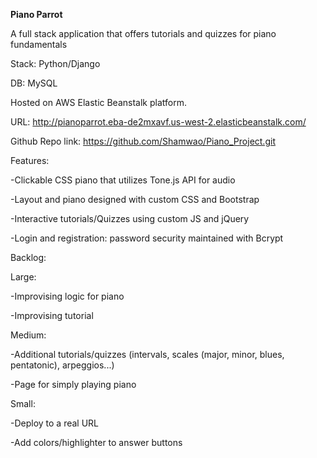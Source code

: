 **Piano Parrot**


A full stack application that offers tutorials and quizzes for piano fundamentals

Stack: Python/Django

DB: MySQL

Hosted on AWS Elastic Beanstalk platform. 

URL: http://pianoparrot.eba-de2mxavf.us-west-2.elasticbeanstalk.com/

Github Repo link: https://github.com/Shamwao/Piano_Project.git

Features:

-Clickable CSS piano that utilizes Tone.js API for audio

-Layout and piano designed with custom CSS and Bootstrap

-Interactive tutorials/Quizzes using custom JS and jQuery

-Login and registration: password security maintained with Bcrypt

Backlog:

Large:

-Improvising logic for piano

-Improvising tutorial

Medium:

-Additional tutorials/quizzes (intervals, scales (major, minor, blues, pentatonic), arpeggios...)

-Page for simply playing piano

Small:

-Deploy to a real URL

-Add colors/highlighter to answer buttons

